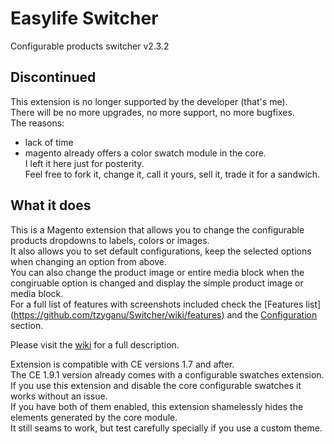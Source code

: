 Easylife Switcher
========

Configurable products switcher v2.3.2

Discontinued
----------
This extension is no longer supported by the developer (that's me).  
There will be no more upgrades, no more support, no more bugfixes.  
The reasons:
 - lack of time  
 - magento already offers a color swatch module in the core.  
I left it here just for posterity.  
Feel free to fork it, change it, call it yours, sell it, trade it for a sandwich.  


What it does
-------

This is a Magento extension that allows you to change the configurable products dropdowns to labels, colors or images.  
It also allows you to set default configurations, keep the selected options when changing an option from above.  
You can also change the product image or entire media block when the congiruable option is changed and display the simple product image or media block.  
For a full list of features with screenshots included check the [Features list] (https://github.com/tzyganu/Switcher/wiki/features) and the [Configuration](https://github.com/tzyganu/Switcher/wiki/configuration) section.  

Please visit the [wiki](https://github.com/tzyganu/Switcher/wiki) for a full description.

Extension is compatible with CE versions 1.7 and after.  
The CE 1.9.1 version already comes with a configurable swatches extension.  
If you use this extension and disable the core configurable swatches it works without an issue.  
If you have both of them enabled, this extension shamelessly hides the elements generated by the core module.  
It still seams to work, but test carefully specially if you use a custom theme.   
